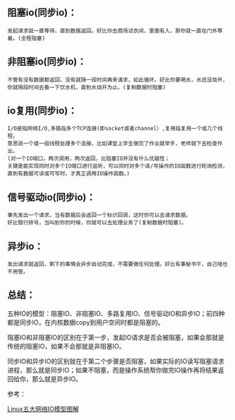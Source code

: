 ## 阻塞io(同步io)：

```
发起请求就一直等待，直到数据返回。好比你去商场试衣间，里面有人，那你就一直在门外等着。(全程阻塞)　
```

## 非阻塞io(同步io)：

```
不管有没有数据都返回，没有就隔一段时间再来请求，如此循环。好比你要喝水，水还没烧开，你就隔段时间去看一下饮水机，直到水烧开为止。(复制数据时阻塞)
```


## io复用(同步io)：　

```
I/O是指网络I/O,多路指多个TCP连接(即socket或者channel）,复用指复用一个或几个线程。
意思说一个或一组线程处理多个连接。比如课堂上学生做完了作业就举手，老师就下去检查作业。
(对一个IO端口，两次调用，两次返回，比阻塞IO并没有什么优越性；
关键是能实现同时对多个IO端口进行监听，可以同时对多个读/写操作的IO函数进行轮询检测，
直到有数据可读或可写时，才真正调用IO操作函数。)
```

## 信号驱动io(同步io)：

```
事先发出一个请求，当有数据后会返回一个标识回调，这时你可以去请求数据。
好比银行排号，当叫到你的时候，你就可以去处理业务了(复制数据时阻塞)。
```

## 异步io：

```
发出请求就返回，剩下的事情会异步自动完成，不需要做任何处理。好比有事秘书干，自己啥也不用管。
```

## 总结：

五种IO的模型：阻塞IO、非阻塞IO、多路复用IO、信号驱动IO和异步IO；前四种都是同步IO，在内核数据copy到用户空间时都是阻塞的。

阻塞IO和非阻塞IO的区别在于第一步，发起IO请求是否会被阻塞，如果会那就是传统的阻塞IO，如果不会那就是非阻塞IO。

同步IO和异步IO的区别就在于第二个步骤是否阻塞，如果实际的IO读写阻塞请求进程，那么就是同步IO；如果不阻塞，而是操作系统帮你做完IO操作再将结果返回给你，那么就是异步IO。



参考：

[Linux五大网络IO模型图解](https://www.cnblogs.com/wlwl/p/10291397.html)